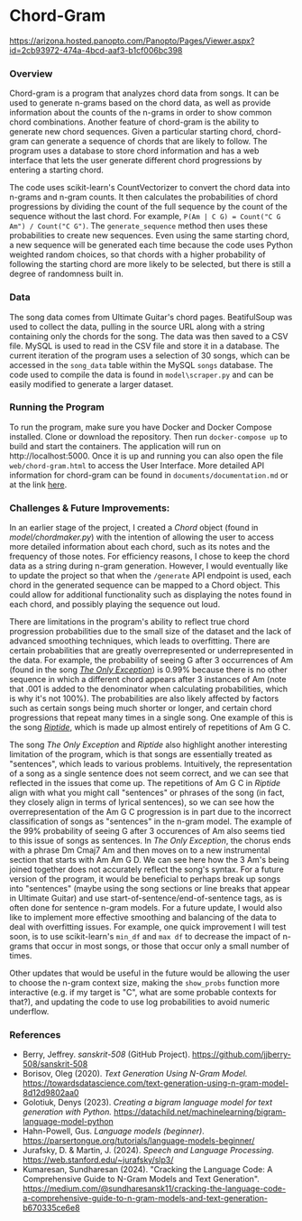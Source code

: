 # Chord-Gram

https://arizona.hosted.panopto.com/Panopto/Pages/Viewer.aspx?id=2cb93972-474a-4bcd-aaf3-b1cf006bc398

### Overview
Chord-gram is a program that analyzes chord data from songs. It can be used to generate n-grams based on the chord data, as well as provide information about the counts of the n-grams in order to show common chord combinations. Another feature of chord-gram is the ability to generate new chord sequences. Given a particular starting chord, chord-gram can generate a sequence of chords that are likely to follow. The program uses a database to store chord information and has a web interface that lets the user generate different chord progressions by entering a starting chord.

The code uses scikit-learn's CountVectorizer to convert the chord data into n-grams and n-gram counts. It then calculates the probabilities of chord progressions by dividing the count of the full sequence by the count of the sequence without the last chord. For example, `P(Am | C G) = Count("C G Am") / Count("C G")`. The `generate_sequence` method then uses these probabilities to create new sequences. Even using the same starting chord, a new sequence will be generated each time because the code uses Python weighted random choices, so that chords with a higher probability of following the starting chord are more likely to be selected, but there is still a degree of randomness built in.

### Data
The song data comes from Ultimate Guitar's chord pages. BeatifulSoup was used to collect the data, pulling in the source URL along with a string containing only the chords for the song. The data was then saved to a CSV file. MySQL is used to read in the CSV file and store it in a database. The current iteration of the program uses a selection of 30 songs, which can be accessed in the  `song_data` table within the MySQL `songs`  database. The code used to compile the data is found in `model\scraper.py` and can be easily modified to generate a larger dataset.

### Running the Program
To run the program, make sure you have Docker and Docker Compose installed. Clone or download the repository. Then run `docker-compose up` to build and start the containers. The application will run on http://localhost:5000. Once it is up and running you can also open the file `web/chord-gram.html` to access the User Interface. More detailed API information for chord-gram can be found in `documents/documentation.md` or at the link [here](https://github.com/aliklec/chord-gram/blob/master/documents/documentation.md).





### Challenges & Future Improvements:

In an earlier stage of the project, I created a _Chord_ object (found in _model/chordmaker.py_) with the intention of allowing the user to access more detailed information about each chord, such as its notes and the frequency of those notes. For efficiency reasons, I chose to keep the chord data as a string during n-gram generation. However, I would eventually like to update the project so that when the `/generate` API endpoint is used, each chord in the generated sequence can be mapped to a Chord object. This could allow for additional functionality such as displaying the notes found in each chord, and possibly playing the sequence out loud.

 There are limitations in the program's ability to reflect true chord progression probabilities due to the small size of the dataset and the lack of advanced smoothing techniques, which leads to overfitting. There are certain probabilities that are greatly overrepresented or underrepresented in the data. For example, the probability of seeing G after 3 occurrences of Am (found in the song [_The Only Exception_](https://tabs.ultimate-guitar.com/tab/paramore/the-only-exception-chords-874862)) is 0.99% because there is no other sequence in which a different chord appears after 3 instances of Am (note that .001 is added to the denominator when calculating probabilities, which is why it's not 100%). The probabilities are also likely affected by factors such as certain songs being much shorter or longer, and certain chord progressions that repeat many times in a single song. One example of this is the song [_Riptide_]([/guides/content/editing-an-existing-page](https://tabs.ultimate-guitar.com/tab/vance-joy/riptide-chords-1237247)), which is made up almost entirely of repetitions of Am G C. 
 
The song _The Only Exception_ and _Riptide_ also highlight another interesting limitation of the program, which is that songs are essentially treated as "sentences", which leads to various problems. Intuitively, the representation of a song as a single sentence does not seem correct, and we can see that reflected in the issues that come up. The repetitions of Am G C in _Riptide_ align with what you might call "sentences" or phrases of the song (in fact, they closely align in terms of lyrical sentences), so we can see how the overrepresentation of the Am G C progression is in part due to the incorrect classification of songs as "sentences" in the n-gram model. The example of the 99% probability of seeing G after 3 occurences of Am also seems tied to this issue of songs as sentences. In _The Only Exception_, the chorus ends with a phrase Dm Cmaj7 Am and then moves on to a new instrumental section that starts with Am Am G D. We can see here how the 3 Am's being joined together does not accurately reflect the song's syntax. For a future version of the program, it would be beneficial to perhaps break up songs into "sentences" (maybe using the song sections or line breaks that appear in Ultimate Guitar) and use start-of-sentence/end-of-sentence tags, as is often done for sentence n-gram models. For a future update, I would also like to implement more effective smoothing and balancing of the data to deal with overfitting issues. For example, one quick improvement I will test soon, is to use scikit-learn's `min_df` and `max df` to decrease the impact of n-grams that occur in most songs, or those that occur only a small number of times.

Other updates that would be useful in the future would be allowing the user to choose the n-gram context size, making the `show_probs` function more interactive (e.g. if my target is "C", what are some probable contexts for that?), and updating the code to use log probabilities to avoid numeric underflow.

### References
- Berry, Jeffrey. _sanskrit-508_ (GitHub Project). https://github.com/jjberry-508/sanskrit-508
- Borisov, Oleg (2020). _Text Generation Using N-Gram Model._ https://towardsdatascience.com/text-generation-using-n-gram-model-8d12d9802aa0
- Golotiuk, Denys (2023). _Creating a bigram language model for text generation with Python._ https://datachild.net/machinelearning/bigram-language-model-python
- Hahn-Powell, Gus. _Language models (beginner)_. https://parsertongue.org/tutorials/language-models-beginner/
- Jurafsky, D. & Martin, J. (2024). _Speech and Language Processing_. https://web.stanford.edu/~jurafsky/slp3/
- Kumaresan, Sundharesan (2024). "Cracking the Language Code: A Comprehensive Guide to N-Gram Models and Text Generation". https://medium.com/@sundharesansk11/cracking-the-language-code-a-comprehensive-guide-to-n-gram-models-and-text-generation-b670335ce6e8

